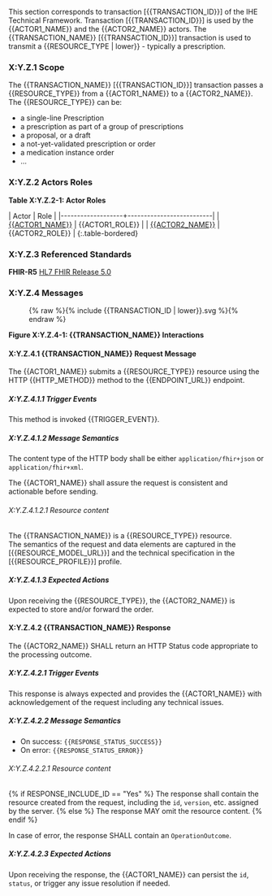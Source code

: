 This section corresponds to transaction [{{TRANSACTION_ID}}] of the IHE Technical Framework. Transaction [{{TRANSACTION_ID}}] is used by the {{ACTOR1_NAME}} and the {{ACTOR2_NAME}} actors. The {{TRANSACTION_NAME}} [{{TRANSACTION_ID}}] transaction is used to transmit a {{RESOURCE_TYPE | lower}} - typically a prescription.

### X:Y.Z.1 Scope

The {{TRANSACTION_NAME}} [{{TRANSACTION_ID}}] transaction passes a {{RESOURCE_TYPE}} from a {{ACTOR1_NAME}} to a {{ACTOR2_NAME}}. The {{RESOURCE_TYPE}} can be:
* a single-line Prescription
* a prescription as part of a group of prescriptions
* a proposal, or a draft
* a not-yet-validated prescription or order
* a medication instance order
* ...

### X:Y.Z.2 Actors Roles

**Table X:Y.Z.2-1: Actor Roles**

| Actor | Role |
|-------------------+--------------------------|
| [{{ACTOR1_NAME}}]({{ACTOR1_URL}}) | {{ACTOR1_ROLE}} |
| [{{ACTOR2_NAME}}]({{ACTOR2_URL}}) | {{ACTOR2_ROLE}} |
{:.table-bordered}

### X:Y.Z.3 Referenced Standards

**FHIR-R5** [HL7 FHIR Release 5.0](http://www.hl7.org/FHIR/R5)

### X:Y.Z.4 Messages

<figure>
{% raw %}{% include {{TRANSACTION_ID | lower}}.svg %}{% endraw %}
</figure>

**Figure X:Y.Z.4-1: {{TRANSACTION_NAME}} Interactions**

#### X:Y.Z.4.1 {{TRANSACTION_NAME}} Request Message

The {{ACTOR1_NAME}} submits a {{RESOURCE_TYPE}} resource using the HTTP {{HTTP_METHOD}} method to the {{ENDPOINT_URL}} endpoint.

##### X:Y.Z.4.1.1 Trigger Events

This method is invoked {{TRIGGER_EVENT}}.

##### X:Y.Z.4.1.2 Message Semantics

The content type of the HTTP body shall be either `application/fhir+json` or `application/fhir+xml`.

The {{ACTOR1_NAME}} shall assure the request is consistent and actionable before sending.

###### X:Y.Z.4.1.2.1 Resource content

The {{TRANSACTION_NAME}} is a {{RESOURCE_TYPE}} resource.  
The semantics of the request and data elements are captured in the [{{RESOURCE_MODEL_URL}}] and the technical specification in the [{{RESOURCE_PROFILE}}] profile.

##### X:Y.Z.4.1.3 Expected Actions

Upon receiving the {{RESOURCE_TYPE}}, the {{ACTOR2_NAME}} is expected to store and/or forward the order.

#### X:Y.Z.4.2 {{TRANSACTION_NAME}} Response

The {{ACTOR2_NAME}} SHALL return an HTTP Status code appropriate to the processing outcome.

##### X:Y.Z.4.2.1 Trigger Events

This response is always expected and provides the {{ACTOR1_NAME}} with acknowledgement of the request including any technical issues.

##### X:Y.Z.4.2.2 Message Semantics

* On success: `{{RESPONSE_STATUS_SUCCESS}}`
* On error: `{{RESPONSE_STATUS_ERROR}}`

###### X:Y.Z.4.2.2.1 Resource content

{% if RESPONSE_INCLUDE_ID == "Yes" %}
The response shall contain the resource created from the request, including the `id`, `version`, etc. assigned by the server.
{% else %}
The response MAY omit the resource content.
{% endif %}

In case of error, the response SHALL contain an `OperationOutcome`.

##### X:Y.Z.4.2.3 Expected Actions

Upon receiving the response, the {{ACTOR1_NAME}} can persist the `id`, `status`, or trigger any issue resolution if needed.
